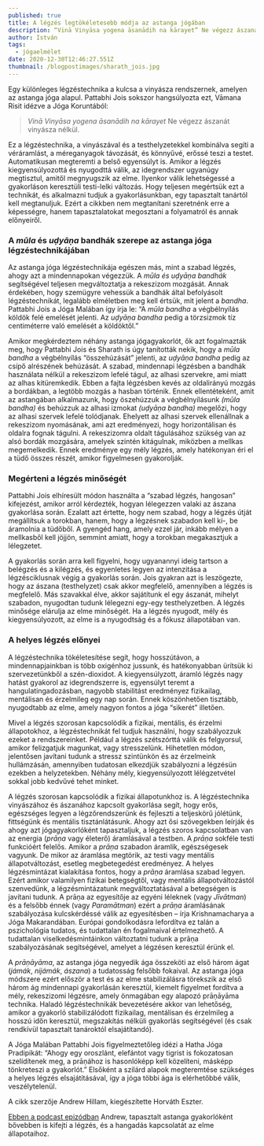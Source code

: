 ```yaml
---
published: true
title: A légzés legtökéletesebb módja az astanga jógában
description: “Vinā Vinyāsa yogena āsanādih na kārayet” Ne végezz ászanát vinyásza nélkül
author: István
tags:
  - jógaelmélet
date: 2020-12-30T12:46:27.551Z
thumbnail: /blogpostimages/sharath_jois.jpg
---
```

Egy különleges légzéstechnika a kulcsa a vinyásza rendszernek, amelyen az astanga jóga alapul. Pattabhi Jois sokszor hangsúlyozta ezt, Vāmana Risit idézve a Jóga Koruntából:

> *Vinā Vinyāsa yogena āsanādih na kārayet*
> Ne végezz ászanát vinyásza nélkül.

Ez a légzéstechnika, a vinyászával és a testhelyzetekkel kombinálva segíti a véráramlást, a méreganyagok távozását, és könnyűvé, erőssé teszi a testet. Automatikusan megteremti a belső egyensúlyt is. Amikor a légzés kiegyensúlyozottá és nyugodttá válik, az idegrendszer ugyanúgy megtisztul, amitől megnyugszik az elme. Ilyenkor válik lehetségessé a gyakorláson keresztüli testi-lelki változás.
Hogy teljesen megértsük ezt a technikát, és alkalmazni tudjuk a gyakorlásunkban, egy tapasztalt tanártól kell megtanuljuk. Ezért a cikkben nem megtanítani szeretnénk erre a képességre, hanem tapasztalatokat megosztani a folyamatról és annak előnyeiről.

### A *mūla* és *uḍyāṇa* bandhák szerepe az astanga jóga légzéstechnikájában

Az astanga jóga légzéstechnikája egészen más, mint a szabad légzés, ahogy azt a mindennapokan végezzük. A *mūla és uḍyāṇa bandhák* segítségével teljesen megváltoztatja a rekeszizom mozgását. Annak érdekében, hogy szemügyre vehessük a bandhák által befolyásolt légzéstechnikát, legalább elméletben meg kell értsük, mit jelent a *bandha*. Pattabhi Jois a Jóga Malában így írja le: “A *mūla bandha* a végbélnyílás köldök felé emelését jelenti. Az *uḍyāṇa bandha* pedig a törzsizmok tíz centiméterre való emelését a köldöktől.”

Amikor megkérdeztem néhány astanga jógagyakorlót, ők azt fogalmazták meg, hogy Pattabhi Jois és Sharath is úgy tanították nekik, hogy a *mūla bandha* a végbélnyílás “összehúzását” jelenti, az *uḍyāṇa bandha* pedig az csípő alrészének behúzását. A szabad, mindennapi légzésben a bandhák használata nélkül a rekeszizom lefelé tágul, az alhasi szervekre, ami miatt az alhas kitüremkedik. Ebben a fajta légzésben kevés az oldalirányú mozgás a bordákban, a legtöbb mozgás a hasban történik.
Ennek ellentéteként, amit az astangában alkalmazunk, hogy öszehúzzuk a végbélnyílásunk *(mūla bandha)* és behúzzuk az alhasi izmokat *(uḍyāṇa bandha)* megelőzi, hogy az alhasi szervek lefelé tolódjanak. Ehelyett az alhasi szervek ellenállnak a rekeszizom nyomásának, ami azt eredményezi, hogy horizontálisan és oldalra fognak tágulni. A rekeszizomra oldalt tágulásához szükség van az alsó bordák mozgására, amelyek szintén kitágulnak, miközben a mellkas megemelkedik. Ennek eredménye egy mély légzés, amely hatékonyan éri el a tüdő összes részét, amikor figyelmesen gyakorolják.

### Megérteni a légzés minőségét

Pattabhi Jois elhíresült módon használta a “szabad légzés, hangosan” kifejezést, amikor arról kérdezték, hogyan lélegezzen valaki az ászana gyakorlása során. Ezalatt azt értette, hogy nem szabad, hogy a légzés útját megállítsuk a torokban, hanem, hogy a légzésnek szabadon kell ki-, be áramolnia a tüdőből. A gyengéd hang, amely ezzel jár, inkább mélyen a mellkasből kell jöjjön, semmint amiatt, hogy a torokban megakasztjuk a lélegzetet.

A gyakorlás során arra kell figyelni, hogy ugyanannyi ideig tartson a belégzés és a kilégzés, és egyenletes legyen az intenzitása a légzésciklusnak végig a gyakorlás során. Jois gyakran azt is leszögezte, hogy az ászana (testhelyzet) csak akkor megfelelő, amennyiben a légzés is megfelelő. Más szavakkal élve, akkor sajátítunk el egy ászanát, mihelyt szabadon, nyugodtan tudunk lélegezni egy-egy testhelyzetben. A légzés minősége elárulja az elme minőségét. Ha a légzés nyugodt, mély és kiegyensúlyozott, az elme is a nyugodtság és a fókusz állapotában van.

### A helyes légzés előnyei

A légzéstechnika tökéletesítése segít, hogy hosszútávon, a mindennapjainkban is több oxigénhoz jussunk, és hatékonyabban ürítsük ki szervezetünkből a szén-dioxidot. A kiegyensúlyzott, áramló légzés nagy hatást gyakorol az idegrendszerre is, egyensúlyt teremt a hangulatingadozásban, nagyobb stabilitást eredményez fizikailag, mentálisan és érzelmileg egy nap során. Ennek köszönhetően tisztább, nyugodtabb az elme, amely nagyon fontos a jóga “sikerét” illetően.

Mivel a légzés szorosan kapcsolódik a fizikai, mentális, és érzelmi állapotokhoz, a légzéstechnikát fel tudjuk használni, hogy szabályozzuk ezeket a rendszereinket. Például a légzés szétszórttá válik és felgyorsul, amikor felizgatjuk magunkat, vagy stresszelünk. Hihetetlen módon, jelentősen javítani tudunk a stressz szintünkön és az érzelmeink hullámzásán, amennyiben tudatosan elkezdjük szabályozni a légzésün ezekben a helyzetekben. Néhány mély, kiegyensúlyozott lélégzetvétel sokkal jobb kedvűvé tehet minket.

A légzés szorosan kapcsolódik a fizikai állapotunkhoz is. A légzéstechnika vinyászához és ászanához kapcsolt gyakorlása segít, hogy erős, egészséges legyen a légzőrendszerünk és fejleszti a teljeskörű jólétünk, fittségünk és mentális tisztánlátásunk. Ahogy azt ősi szövegekben leírják és ahogy azt jógagyakorlóként tapasztaljuk, a légzés szoros kapcsolatban van az energia (*prāṇa* vagy életerő) áramlásával a testben. A *prāṇa* sokféle testi funkcióért felelős. Amikor a *prāṇa* szabadon áramlik, egészségesek vagyunk. De mikor az áramlása megtörik, az testi vagy mentális állapotváltozást, esetleg megbetegedést eredményez. A helyes légzésmintázat kialakítása fontos, hogy a *prāṇa* áramlása szabad legyen. Ezért amikor valamilyen fizikai betegségtől, vagy mentális állapotváltozástól szenvedünk, a légzésmintázatunk megváltoztatásával a betegségen is javítani tudunk.
A prāṇa az egyesítője az egyéni léleknek (vagy *Jīvātman*) és a felsőbb énnek (vagy *Paramātman*) ezért a *prāṇa* áramlásának szabályozása kulcskérdéssé válik az egyesítésben – írja Krishnamacharya a Jóga Makarandában. Európai gondolkodásra lefordítva ez talán a pszichológia tudatos, és tudattalan én fogalmaival értelmezhető. A tudattalan viselkedésmintáinkon változtatni tudunk a prāṇa szabályozásának segítségével, amelyet a légzésen keresztül érünk el.

A *prāṇāyāma*, az astanga jóga negyedik ága összeköti az első három ágat (*jámák*, *nijámák*, *ászana*) a tudatosság felsőbb fokaival. Az astanga jóga módszere ezért először a test és az elme stabilizálásra törekszik az első három ág mindennapi gyakorlásán keresztül, kiemelt figyelmet fordítva a mély, rekeszizomi légzésre, amely önmagában egy alapozó prāṇāyāma technika. Haladó légzéstechnikák bevezetésére akkor van lehetőség, amikor a gyakorló stabilizálódott fizikailag, mentálisan és érzelmileg a hosszú időn keresztül, megszakítás nélküli gyakorlás segítségével (és csak rendkívül tapasztalt tanároktól elsajátítandó).

A Jóga Malában Pattabhi Jois figyelmeztetőleg idézi a Hatha Jóga Pradipikát: “Ahogy egy oroszlánt, elefántot vagy tigrist is fokozatosan szelídítenek meg, a prāṇához is hasonlóképp kell közelíteni, másképp tönkreteszi a gyakorlót.” Elsőként a szilárd alapok megteremtése szükséges a helyes légzés elsajátításával, így a jóga többi ága is elérhetőbbé válik, veszélytelenül.

A cikk szerzője Andrew Hillam, kiegészítette Horváth Eszter.

[Ebben a podcast epizódban](https://harmonyslater.com/finding-harmony-podcast/2020/11/6/the-power-of-sacred-sound) Andrew, tapasztalt astanga gyakorlóként bővebben is kifejti a légzés, és a hangadás kapcsolatát az elme állapotaihoz.
